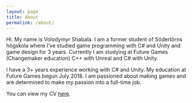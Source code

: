 ```yaml
---
layout: page
title: About
permalink: /about/
---
```

Hi. My name is Volodymyr Shabala. I am a former student of Södertörns högskola where I've studied game programming with C# and Unity and game design for 3 years. Currently I am studying at Future Games (Changemaker education) C++ with Unreal and C# with Unity.

I have a 3+ years experience working with C# and Unity. My education at Future Games begun July 2018. I am passioned about making games and are determined to make my passion into a full-time job.

You can view my CV [here][CV].

[CV]: {{site.url}}/Portfolio/assets/Volodymyr_CV.pdf